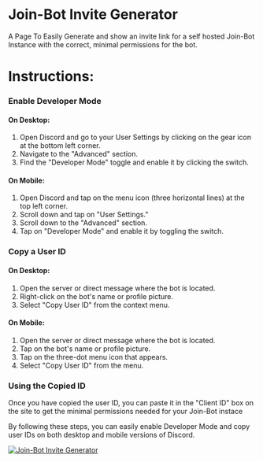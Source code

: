 # Join-Bot Invite Generator
 A Page To Easily Generate and show an invite link for a self hosted Join-Bot Instance with the correct, minimal permissions for the bot.

Instructions:
=============

### Enable Developer Mode

#### On Desktop:
1. Open Discord and go to your User Settings by clicking on the gear icon at the bottom left corner.
2. Navigate to the "Advanced" section.
3. Find the "Developer Mode" toggle and enable it by clicking the switch.

#### On Mobile:
1. Open Discord and tap on the menu icon (three horizontal lines) at the top left corner.
2. Scroll down and tap on "User Settings."
3. Scroll down to the "Advanced" section.
4. Tap on "Developer Mode" and enable it by toggling the switch.

### Copy a User ID

#### On Desktop:
1. Open the server or direct message where the bot is located.
2. Right-click on the bot's name or profile picture.
3. Select "Copy User ID" from the context menu.

#### On Mobile:
1. Open the server or direct message where the bot is located.
2. Tap on the bot's name or profile picture.
3. Tap on the three-dot menu icon that appears.
4. Select "Copy User ID" from the menu.

### Using the Copied ID

Once you have copied the user ID, you can paste it in the "Client ID" box on the site to get the minimal permissions needed for your Join-Bot instace

By following these steps, you can easily enable Developer Mode and copy user IDs on both desktop and mobile versions of Discord.

[![Join-Bot Invite Generator](https://img.shields.io/badge/Join-Bot%20Inv%20Generator-Go%20to%20Site-blue?style=for-the-badge&logo=discord)](https://jbinvite.brbr.xyz/)

